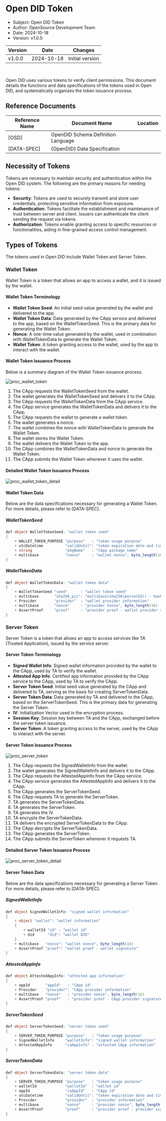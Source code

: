 # Open DID Token

- Subject: Open DID Token
- Author: OpenSource Development Team
- Date: 2024-10-18
- Version: v1.0.0

| Version | Date       | Changes         |
| ------- | ---------- | --------------- |
| v1.0.0  | 2024-10-18 | Initial version |

<br>

Open DID uses various tokens to verify client permissions.
This document details the functions and data specifications of the tokens used in Open DID, and systematically organizes the token issuance process.

## Reference Documents

| Reference Name | Document Name                                         | Location                               |
| ---------------| ------------------------------------------------------| -------------------------------------- |
| [OSD]          | OpenDID Schema Definition Language                    |                                        |
| [DATA-SPEC]    | (OpenDID) Data Specification                          |                                        |

## Necessity of Tokens
Tokens are necessary to maintain security and authentication within the Open DID system. The following are the primary reasons for needing tokens:
- **Security**: Tokens are used to securely transmit and store user credentials, protecting sensitive information from exposure.
- **Authentication**: Tokens facilitate the establishment and maintenance of trust between server and client. Issuers can authenticate the client sending the request via tokens.
- **Authorization**: Tokens enable granting access to specific resources or functionalities, aiding in fine-grained access control management.

## Types of Tokens
The tokens used in Open DID include Wallet Token and Server Token.

### Wallet Token
Wallet Token is a token that allows an app to access a wallet, and it is issued by the wallet.

#### Wallet Token Terminology
* **Wallet Token Seed**: An initial seed value generated by the wallet and delivered to the app.
* **Wallet Token Data**: Data generated by the CApp service and delivered to the app, based on the WalletTokenSeed. This is the primary data for generating the Wallet Token.
* **Nonce**: A one-time value generated by the wallet, used in combination with WalletTokenData to generate the Wallet Token.
* **Wallet Token**: A token granting access to the wallet, used by the app to interact with the wallet.

#### Wallet Token Issuance Process
Below is a summary diagram of the Wallet Token issuance process.

![proc_wallet_token](./images/proc_wallet_token_ko.svg)

1. The CApp requests the WalletTokenSeed from the wallet.
2. The wallet generates the WalletTokenSeed and delivers it to the CApp.
3. The CApp requests the WalletTokenData from the CApp service.
4. The CApp service generates the WalletTokenData and delivers it to the CApp.
5. The CApp requests the wallet to generate a wallet token.
6. The wallet generates a nonce.
7. The wallet combines the nonce with WalletTokenData to generate the Wallet Token.
8. The wallet stores the Wallet Token.
9. The wallet delivers the Wallet Token to the app.
10. The CApp combines the WalletTokenData and nonce to generate the Wallet Token.
11. The CApp submits the Wallet Token whenever it uses the wallet.

#### Detailed Wallet Token Issuance Process
![proc_wallet_token_detail](./images/proc_wallet_token_detail_ko.svg)

#### Wallet Token Data
Below are the data specifications necessary for generating a Wallet Token. For more details, please refer to [DATA-SPEC].

##### WalletTokenSeed

```c#
def object WalletTokenSeed: "wallet token seed"
{
    + WALLET_TOKEN_PURPOSE "purpose"   : "token usage purpose"
    + utcDatetime          "validUntil": "token expiration date and time"
    + string               "pkgName"   : "CApp package name"
    + multibase            "nonce"     : "wallet nonce", byte_length(16)
}
```

##### WalletTokenData

```c#
def object WalletTokenData: "wallet token data"
{
    + WalletTokenSeed "seed"      : "wallet token seed"
    + multibase       "sha256_pii": "multibase(sha256(personId)) - hashed PII"
    + Provider        "provider"  : "wallet provider information"
    + multibase       "nonce"     : "provider nonce", byte_length(16)
    + AssertProof     "proof"     : "provider proof - wallet provider signature"
}
```

### Server Token
Server Token is a token that allows an app to access services like TA (Trusted Application), issued by the service server.

#### Server Token Terminology
* **Signed Wallet Info**: Signed wallet information provided by the wallet to the CApp, used by TA to verify the wallet.
* **Attested App Info**: Certified app information provided by the CApp service to the CApp, used by TA to verify the CApp.
* **Server Token Seed**: Initial seed value generated by the CApp and delivered to TA, serving as the basis for creating ServerTokenData.
* **Server Token Data**: Data generated by TA and delivered to the CApp, based on the ServerTokenSeed. This is the primary data for generating the Server Token.
* **IV**: Initialization Vector used in the encryption process.
* **Session Key**: Session key between TA and the CApp, exchanged before the server token issuance.
* **Server Token**: A token granting access to the server, used by the CApp to interact with the server.

#### Server Token Issuance Process

![proc_server_token](./images/proc_server_token_ko.svg)

1. The CApp requests the SignedWalletInfo from the wallet.
2. The wallet generates the SignedWalletInfo and delivers it to the CApp.
3. The CApp requests the AttestedAppInfo from the CApp service.
4. The CApp service generates the AttestedAppInfo and delivers it to the CApp.
5. The CApp generates the ServerTokenSeed.
6. The CApp requests TA to generate the ServerToken.
7. TA generates the ServerTokenData.
8. TA generates the ServerToken.
9. TA generates the IV.
10. TA encrypts the ServerTokenData.
11. TA delivers the encrypted ServerTokenData to the CApp.
12. The CApp decrypts the ServerTokenData.
13. The CApp generates the ServerToken.
14. The CApp submits the ServerToken whenever it requests TA.

#### Detailed Server Token Issuance Process

![proc_server_token_detail](./images/proc_server_token_detail_ko.svg)

#### Server Token Data
Below are the data specifications necessary for generating a Server Token. For more details, please refer to [DATA-SPEC].


##### SignedWalletInfo

```c#
def object SignedWalletInfo: "signed wallet information"
{
    + object "wallet": "wallet information"
    {
        + walletId "id" : "wallet id"
        + did      "did": "wallet DID"
    }
    + multibase   "nonce": "wallet nonce", byte_length(16)
    + AssertProof "proof": "wallet proof - wallet signature"
}
```

##### AttestedAppInfo

```c#
def object AttestedAppInfo: "attested app information"
{
    + appId       "appId"   : "CApp id"
    + Provider    "provider": "CApp provider information"
    + multibase   "nonce"   : "provider nonce", byte_length(16)
    + AssertProof "proof"   : "provider proof - CApp provider signature"
}
```

##### ServerTokenSeed

```c#
def object ServerTokenSeed: "server token seed"
{
    + SERVER_TOKEN_PURPOSE "purpose"   : "token usage purpose"
    + SignedWalletInfo     "walletInfo": "signed wallet information"
    + AttestedAppInfo      "caAppInfo" : "attested CApp information"
}
```

##### ServerTokenData

```c#
def object ServerTokenData: "server token data"
{
    + SERVER_TOKEN_PURPOSE "purpose"   : "token usage purpose"
    + walletId             "walletId"  : "wallet id"
    + appId                "caAppId"   : "CApp id"
    + utcDatetime          "validUntil": "token expiration date and time"
    + Provider             "provider"  : "provider information"
    + multibase            "nonce"     : "provider nonce", byte_length(16)
    + AssertProof          "proof"     : "provider proof - provider signature"
}
```